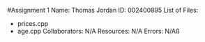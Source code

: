 #Assignment 1
Name: Thomas Jordan
ID: 002400895
List of Files:
- prices.cpp
- age.cpp
Collaborators: N/A
Resources: N/A
Errors: N/Aß
